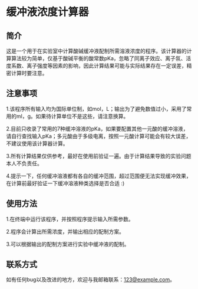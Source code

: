 # 缓冲液浓度计算器
## 简介
这是一个用于在实验室中计算酸碱缓冲液配制所需溶液浓度的程序。该计算器的计算算法较为简单，仅基于酸碱平衡的酸常数pKa，忽略了同离子效应、离子氛、活度系数、离子强度等因素的影响，因此计算结果可能与实际结果存在一定误差，精密计算时要注意。

## 注意事项
1.该程序所有输入均为国际单位制，如mol，L；输出为了避免数值过小，采用了常用的ml，g。如果待计算单位不是这些，请注意换算。

2.目前只收录了常用的7种缓冲溶液的pKa，如果要配置其他一元酸的缓冲溶液，请自行查找输入pKa；多元酸由于多级电离，按照一元酸计算可能会有较大误差，不建议使用该计算器计算。

3.所有计算结果仅供参考，最好在使用前验证一遍。由于计算结果导致的实验问题本人不负责任。

4.提示一下，任何缓冲溶液都有各自的缓冲范围，超过范围便无法实现缓冲效果，在计算前最好验证一下缓冲溶液种类选择是否合适 :)

## 使用方法
1.在终端中运行该程序，并按照程序提示输入所需参数。

2.程序会计算出所需浓度，并输出相应的配制方案。

3.可以根据输出的配制方案进行实验中缓冲液的配制。

## 联系方式
如有任何bug以及改进的地方，欢迎与我邮箱联系：123@example.com。
